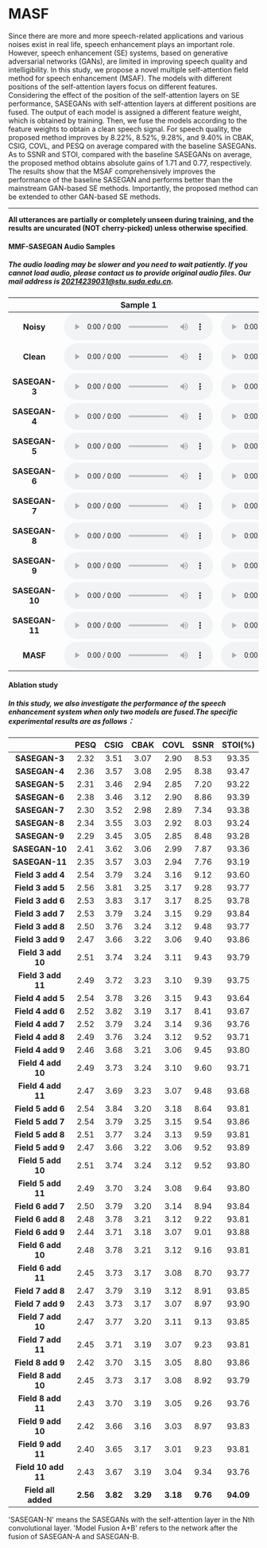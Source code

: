 # MASF

Since there are more and more speech-related applications and various noises exist in real life, speech enhancement plays an important role. However, speech enhancement (SE) systems, based on generative adversarial networks (GANs), are limited in improving speech quality and intelligibility. In this study, we propose a novel multiple self-attention field method for speech enhancement (MSAF). The models with different positions of the self-attention layers focus on different features. Considering the effect of the position of the self-attention layers on SE performance, SASEGANs with self-attention layers at different positions are fused. The output of each model is assigned a different feature weight, which is obtained by training. Then, we fuse the models according to the feature weights to obtain a clean speech signal. For speech quality, the proposed method improves by 8.22%, 8.52%, 9.28%, and 9.40% in CBAK, CSIG, COVL, and PESQ on average compared with the baseline SASEGANs. As to SSNR and STOI, compared with the baseline SASEGANs on average, the proposed method obtains absolute gains of 1.71 and 0.77, respectively. The results show that the MSAF comprehensively improves the performance of the baseline SASEGAN and performs better than the mainstream GAN-based SE methods. Importantly, the proposed method can be extended to other GAN-based SE methods.

---
**All utterances are partially or completely unseen during training, and the results are uncurated (NOT cherry-picked) unless otherwise specified**.

#### MMF-SASEGAN Audio Samples
##### The audio loading may be slower and you need to wait patiently. If you cannot load audio, please contact us to provide original audio files. Our mail address is 20214239031@stu.suda.edu.cn.

|              | Sample 1  | Sample 2  |
|:------------:|:-------:|:-------:|
|       **Noisy**    |    <audio controls="controls">  <source type="audio/wav" src="https://raw.githubusercontent.com/MMF-SASEGAN/MMF-SASEGAN.github.io/main/wavs/N_1.wav"></source> </audio>   |    <audio controls="controls">  <source type="audio/wav" src="https://raw.githubusercontent.com/MMF-SASEGAN/MMF-SASEGAN.github.io/main/wavs/N_2.wav"></source> </audio>  |
|      **Clean**     |    <audio controls="controls">  <source type="audio/wav" src="https://raw.githubusercontent.com/MMF-SASEGAN/MMF-SASEGAN.github.io/main/wavs/C_1.wav"></source> </audio>   |    <audio controls="controls">  <source type="audio/wav" src="https://raw.githubusercontent.com/MMF-SASEGAN/MMF-SASEGAN.github.io/main/wavs/C_2.wav"></source> </audio>  |
|    **SASEGAN-3**   |    <audio controls="controls">  <source type="audio/wav" src="https://raw.githubusercontent.com/MMF-SASEGAN/MMF-SASEGAN.github.io/main/wavs/2_1.wav"></source> </audio>   |    <audio controls="controls">  <source type="audio/wav" src="https://raw.githubusercontent.com/MMF-SASEGAN/MMF-SASEGAN.github.io/main/wavs/2_2.wav"></source> </audio>  |
|    **SASEGAN-4**    |    <audio controls="controls">  <source type="audio/wav" src="https://raw.githubusercontent.com/MMF-SASEGAN/MMF-SASEGAN.github.io/main/wavs/3_1.wav"></source> </audio>   |    <audio controls="controls">  <source type="audio/wav" src="https://raw.githubusercontent.com/MMF-SASEGAN/MMF-SASEGAN.github.io/main/wavs/3_2.wav"></source> </audio>  |
|   **SASEGAN-5**   |    <audio controls="controls">  <source type="audio/wav" src="https://raw.githubusercontent.com/MMF-SASEGAN/MMF-SASEGAN.github.io/main/wavs/4_1.wav"></source> </audio>   |    <audio controls="controls">  <source type="audio/wav" src="https://raw.githubusercontent.com/MMF-SASEGAN/MMF-SASEGAN.github.io/main/wavs/4_2.wav"></source> </audio>  |
|    **SASEGAN-6**   |    <audio controls="controls">  <source type="audio/wav" src="https://raw.githubusercontent.com/MMF-SASEGAN/MMF-SASEGAN.github.io/main/wavs/5_1.wav"></source> </audio>   |    <audio controls="controls">  <source type="audio/wav" src="https://raw.githubusercontent.com/MMF-SASEGAN/MMF-SASEGAN.github.io/main/wavs/5_2.wav"></source> </audio>  |
|    **SASEGAN-7**    |    <audio controls="controls">  <source type="audio/wav" src="https://raw.githubusercontent.com/MMF-SASEGAN/MMF-SASEGAN.github.io/main/wavs/6_1.wav"></source> </audio>   |    <audio controls="controls">  <source type="audio/wav" src="https://raw.githubusercontent.com/MMF-SASEGAN/MMF-SASEGAN.github.io/main/wavs/6_2.wav"></source> </audio>  |
|    **SASEGAN-8**    |    <audio controls="controls">  <source type="audio/wav" src="https://raw.githubusercontent.com/MMF-SASEGAN/MMF-SASEGAN.github.io/main/wavs/7_1.wav"></source> </audio>   |    <audio controls="controls">  <source type="audio/wav" src="https://raw.githubusercontent.com/MMF-SASEGAN/MMF-SASEGAN.github.io/main/wavs/7_2.wav"></source> </audio>  |
|    **SASEGAN-9**    |    <audio controls="controls">  <source type="audio/wav" src="https://raw.githubusercontent.com/MMF-SASEGAN/MMF-SASEGAN.github.io/main/wavs/8_1.wav"></source> </audio>   |    <audio controls="controls">  <source type="audio/wav" src="https://raw.githubusercontent.com/MMF-SASEGAN/MMF-SASEGAN.github.io/main/wavs/8_2.wav"></source> </audio>  |
|    **SASEGAN-10**    |    <audio controls="controls">  <source type="audio/wav" src="https://raw.githubusercontent.com/MMF-SASEGAN/MMF-SASEGAN.github.io/main/wavs/9_1.wav"></source> </audio>   |    <audio controls="controls">  <source type="audio/wav" src="https://raw.githubusercontent.com/MMF-SASEGAN/MMF-SASEGAN.github.io/main/wavs/9_2.wav"></source> </audio>  |
|    **SASEGAN-11**    |    <audio controls="controls">  <source type="audio/wav" src="https://raw.githubusercontent.com/MMF-SASEGAN/MMF-SASEGAN.github.io/main/wavs/10_1.wav"></source> </audio>   |    <audio controls="controls">  <source type="audio/wav" src="https://raw.githubusercontent.com/MMF-SASEGAN/MMF-SASEGAN.github.io/main/wavs/10_2.wav"></source> </audio>  |
|       **MASF**       |    <audio controls="controls">  <source type="audio/wav" src="https://raw.githubusercontent.com/MMF-SASEGAN/MMF-SASEGAN.github.io/main/wavs/M_1.wav"></source> </audio>   |    <audio controls="controls">  <source type="audio/wav" src="https://raw.githubusercontent.com/MMF-SASEGAN/MMF-SASEGAN.github.io/main/wavs/M_2.wav"></source> </audio>  |

#### Ablation study
##### In this study, we also investigate the performance of the speech enhancement system when only two models are fused.The specific experimental results are as follows：

|              | **PESQ**| **CSIG**|**CBAK** |**COVL** | **SSNR**|**STOI(%)** |
|:------------:|:-------:|:-------:|:-------:|:-------:|:-------:|:-------:|
|    **SASEGAN-3**   |   2.32    | 3.51    |  3.07   |   2.90    |  8.53   |  93.35   |
|    **SASEGAN-4**   |   2.36    | 3.57    |  3.08   |   2.95  |  8.38   |  93.47   |
|    **SASEGAN-5**   |   2.31    | 3.46    |  2.94	 |  2.85   |  7.20   |  93.22   |
|    **SASEGAN-6**   |   2.38	   | 3.46	   | 3.12	| 2.90	| 8.86 |	93.39    |
|    **SASEGAN-7**   |   2.30	| 3.52	| 2.98	| 2.89	| 7.34	| 93.38    |
|    **SASEGAN-8**   |   2.34	| 3.55	| 3.03	| 2.92	| 8.03	| 93.24    |
|    **SASEGAN-9**   |   2.29	| 3.45	| 3.05	| 2.85	| 8.48	| 93.28    |
|    **SASEGAN-10**   |  2.41	| 3.62	| 3.06	| 2.99	| 7.87	| 93.36    |
|    **SASEGAN-11**   |  2.35	| 3.57	| 3.03	| 2.94	| 7.76	| 93.19    |
|    **Field 3 add 4**   |   2.54   |  3.79   |  3.24   |  3.16   |  9.12   |   93.60  |
|    **Field 3 add 5**   |   2.56   |  3.81   |  3.25   |  3.17   |  9.28   |   93.77  |
|    **Field 3 add 6**   |   2.53   |  3.83   |  3.17   |  3.17   |  8.25   |   93.78  |
|    **Field 3 add 7**   |   2.53   |  3.79   |  3.24   |  3.15   |  9.29   |   93.84  |
|    **Field 3 add 8**   |   2.50   |  3.76   |  3.24   |  3.12   |  9.48   |   93.77  |
|    **Field 3 add 9**   |   2.47   |  3.66   |  3.22   |  3.06   |  9.40   |   93.86  |
|    **Field 3 add 10**  |   2.51   |  3.74   |  3.24   |  3.11   |  9.43   |   93.79  |
|    **Field 3 add 11**  |   2.49   |  3.72   |  3.23   |  3.10   |  9.39   |   93.75  |
|    **Field 4 add 5**   |   2.54   |  3.78   |  3.26   |  3.15   |  9.43   |   93.64  |
|    **Field 4 add 6**   |   2.52   |  3.82   |  3.19   |  3.17   |  8.41   |   93.67  |
|    **Field 4 add 7**   |   2.52   |  3.79   |  3.24   |  3.14   |  9.36   |   93.76  |
|    **Field 4 add 8**   |   2.49   |  3.76   |  3.24   |  3.12   |  9.52   |   93.71  |
|    **Field 4 add 9**   |   2.46   |  3.68   |  3.21   |  3.06   |  9.45   |   93.80  |
|    **Field 4 add 10**  |   2.49   |  3.73   |  3.24   |  3.10   |  9.60   |   93.71  |
|    **Field 4 add 11**  |   2.47   |  3.69   |  3.23   |  3.07   |  9.48   |   93.68  |
|    **Field 5 add 6**   |   2.54   |  3.84   |  3.20   |  3.18   |  8.64   |   93.81  |
|    **Field 5 add 7**   |   2.54   |  3.79   |  3.25   |  3.15   |  9.54   |   93.86  |
|    **Field 5 add 8**   |   2.51   |  3.77   |  3.24   |  3.13   |  9.59   |   93.81  |
|    **Field 5 add 9**   |   2.47   |  3.66   |  3.22   |  3.06   |  9.52   |   93.89  |
|    **Field 5 add 10**  |   2.51   |  3.74   |  3.24   |  3.12   |  9.52   |   93.80  |
|    **Field 5 add 11**  |   2.49   |  3.70   |  3.24   |  3.08   |  9.64   |   93.80  |
|    **Field 6 add 7**   |   2.50   |  3.79   |  3.20   |  3.14   |  8.94   |   93.84  |
|    **Field 6 add 8**   |   2.48   |  3.78   |  3.21   |  3.12   |  9.22   |   93.81  |
|    **Field 6 add 9**   |   2.44   |  3.71   |  3.18   |  3.07   |  9.01   |   93.88  |
|    **Field 6 add 10**  |   2.48   |  3.78   |  3.21   |  3.12   |  9.16   |   93.81  |
|    **Field 6 add 11**  |   2.45   |  3.73   |  3.17   |  3.08   |  8.70   |   93.77  |
|    **Field 7 add 8**   |   2.47   |  3.79   |  3.19   |  3.12   |  8.91   |   93.85  |
|    **Field 7 add 9**   |   2.43   |  3.73   |  3.17   |  3.07   |  8.97   |   93.90  |
|    **Field 7 add 10**  |   2.47   |  3.77   |  3.20   |  3.11   |  9.13   |   93.85  |
|    **Field 7 add 11**  |   2.45   |  3.71   |  3.19   |  3.07   |  9.23   |   93.81  |
|    **Field 8 add 9**   |   2.42   |  3.70   |  3.15   |  3.05   |  8.80   |   93.86  |
|    **Field 8 add 10**  |   2.45   |  3.73   |  3.17   |  3.08   |  8.92   |   93.79  |
|    **Field 8 add 11**  |   2.43   |  3.70   |  3.19   |  3.05   |  9.26   |   93.76  |
|    **Field 9 add 10**  |   2.42   |  3.66   |  3.16   |  3.03   |  8.97   |   93.83  |
|    **Field 9 add 11**  |   2.40   |  3.65   |  3.17   |  3.01   |  9.23   |   93.81  |
|    **Field 10 add 11** |   2.43   |  3.67   |  3.19   |  3.04   |  9.34   |   93.76  |
|    **Field all added**   |   **2.56**   |  **3.82**   |  **3.29**   |  **3.18**   |  **9.76**   |   **94.09**  |

'SASEGAN-N' means the SASEGANs with the self-attention layer in the Nth convolutional layer. 'Model Fusion A+B' refers to the network after the fusion of SASEGAN-A and SASEGAN-B.
